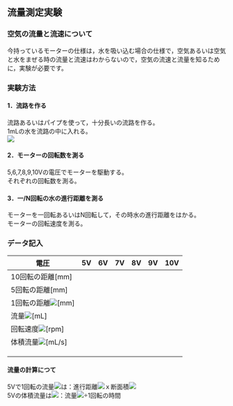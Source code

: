 ## 流量測定実験
### 空気の流量と流速について
今持っているモーターの仕様は，水を吸い込む場合の仕様で，空気あるいは空気と水をまぜる時の流量と流速はわからないので，空気の流速と流量を知るために，実験が必要です。
### 実験方法
#### 1．流路を作る
流路あるいはパイプを使って，十分長いの流路を作る。  
1mLの水を流路の中に入れる。    
![](https://syjsxxjy.github.io/myblog/assets/1/20180709-c667e189.png)  
#### 2．モーターの回転数を測る
5,6,7,8,9,10Vの電圧でモーターを駆動する。    
それぞれの回転数を測る。

#### 3．一/N回転の水の進行距離を測る
モーターを一回転あるいはN回転して，その時水の進行距離をはかる。   
モーターの回転速度を測る。

### データ記入
| 電圧         | 5V   | 6V   | 7V   | 8V   | 9V   | 10V  |
| ------------ | ---- | ---- | ---- | ---- | ---- | ---- |
| 10回転の距離[mm] |      |      |      |      |      |      |
| 5回転の距離[mm]      |      |      |      |      |      |      |
| 1回転の距離<img src="http://latex.codecogs.com/gif.latex?L">[mm] |      |      |      |      |      |      |
| 流量<img src="http://latex.codecogs.com/gif.latex?Q_1">[mL] |      |      |      |      |      |      |
| 回転速度<img src="http://latex.codecogs.com/gif.latex?n">[rpm] |      |      |      |      |      |      |
| 体積流量<img src="http://latex.codecogs.com/gif.latex?Q">[mL/s] |      |      |      |      |      |      |
|              |      |      |      |      |      |      |
|              |      |      |      |      |      |      |
|              |      |      |      |      |      |      |

#### 流量の計算につて

5Vで1回転の流量<img src="http://latex.codecogs.com/gif.latex?Q_1">は：進行距離<img src="http://latex.codecogs.com/gif.latex?L">ｘ断面積<img src="http://latex.codecogs.com/gif.latex?\pi \times \frac{d^2}{4}">  
5Vの体積流量は<img src="http://latex.codecogs.com/gif.latex?Q">：流量<img src="http://latex.codecogs.com/gif.latex?Q_1">÷1回転の時間
